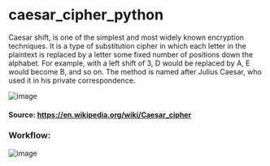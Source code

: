 # caesar_cipher_python
Caesar shift, is one of the simplest and most widely known encryption techniques. It is a type of substitution cipher in which each letter in the plaintext is replaced by a letter some fixed number of positions down the alphabet. For example, with a left shift of 3, D would be replaced by A, E would become B, and so on. The method is named after Julius Caesar, who used it in his private correspondence.

![image](https://user-images.githubusercontent.com/61958476/115984841-bbee5b00-a5c6-11eb-8e16-f6cca66e8f7a.png)


#### Source: https://en.wikipedia.org/wiki/Caesar_cipher

### Workflow:
![image](https://user-images.githubusercontent.com/61958476/115985148-1e942680-a5c8-11eb-961a-1bcd674ded4b.png)





